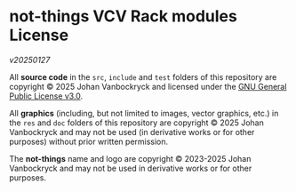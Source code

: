 # not-things VCV Rack modules License
*v20250127*

All **source code** in the `src`, `include` and `test` folders of this repository are copyright © 2025 Johan Vanbockryck and licensed under the [GNU General Public License v3.0](https://www.gnu.org/licenses/gpl-3.0.en.html).

All **graphics** (including, but not limited to images, vector graphics, etc.) in the `res` and `doc` folders of this repository are copyright © 2025 Johan Vanbockryck and may not be used (in derivative works or for other purposes) without prior written permission.

The **not-things** name and logo are copyright © 2023-2025 Johan Vanbockryck and may not be used in derivative works or for other purposes.
